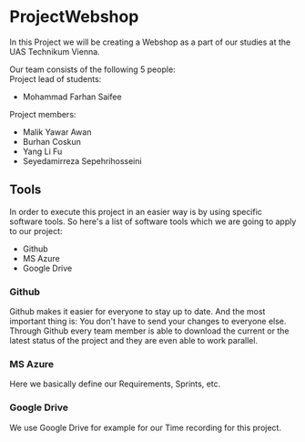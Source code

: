 # ProjectWebshop
In this Project we will be creating a Webshop as a part of our studies at the UAS Technikum Vienna.

Our team consists of the following 5 people:\
Project lead of students:
* Mohammad Farhan Saifee

Project members:
* Malik Yawar Awan
* Burhan Coskun
* Yang Li Fu
* Seyedamirreza Sepehrihosseini

## Tools
In order to execute this project in an easier way is by using specific software tools.
So here's a list of software tools which we are going to apply to our project:
* Github
* MS Azure
* Google Drive

### Github
Github makes it easier for everyone to stay up to date. And the most important thing is: You don't have to send your changes to everyone else. Through Github every team member is able to download the current or the latest status of the project and they are even able to work parallel.

### MS Azure
Here we basically define our Requirements, Sprints, etc.

### Google Drive
We use Google Drive for example for our Time recording for this project.